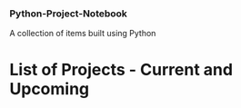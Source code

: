 ### Python-Project-Notebook
A collection of items built using Python

# List of Projects - Current and Upcoming
